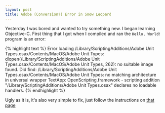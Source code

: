 ```yaml
---
layout: post
title: Adobe (Conversion?) Error in Snow Leopard
---
```


Yesterday I was bored and wanted to try something new. I began learning Objective-C. First thing that I got when I compiled and ran the `Hello, World!` program is an error:

{% highlight text %}
Error loading /Library/ScriptingAdditions/Adobe Unit Types.osax/Contents/MacOS/Adobe Unit Types:  dlopen(/Library/ScriptingAdditions/Adobe Unit Types.osax/Contents/MacOS/Adobe Unit Types, 262): no suitable image found.  Did find:  /Library/ScriptingAdditions/Adobe Unit Types.osax/Contents/MacOS/Adobe Unit Types: no matching architecture in universal wrapper TextApp: OpenScripting.framework - scripting addition "/Library/ScriptingAdditions/Adobe Unit Types.osax" declares no loadable handlers.
{% endhighlight %}

Ugly as it is, it's also very simple to fix, just follow the instructions on [that page](http://kb2.adobe.com/cps/516/cpsid_51615.html)